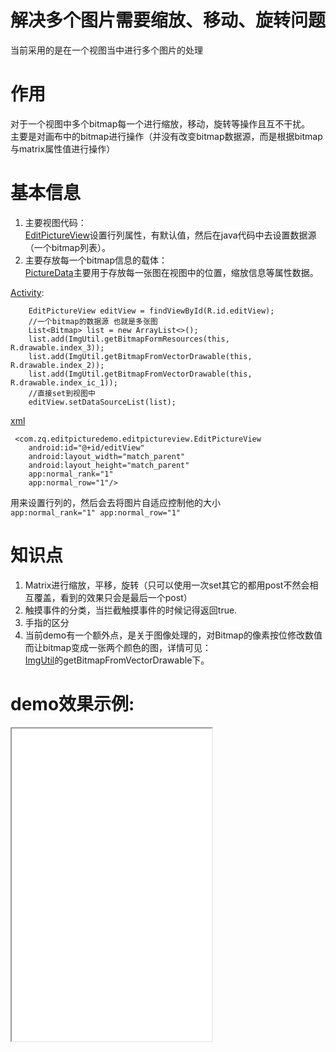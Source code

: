 # 解决多个图片需要缩放、移动、旋转问题
当前采用的是在一个视图当中进行多个图片的处理
# 作用
对于一个视图中多个bitmap每一个进行缩放，移动，旋转等操作且互不干扰。  
主要是对画布中的bitmap进行操作（并没有改变bitmap数据源，而是根据bitmap与matrix属性值进行操作）
# 基本信息
1. 主要视图代码：  
[EditPictureView](editpictureview/EditPictureView.java)设置行列属性，有默认值，然后在java代码中去设置数据源（一个bitmap列表）。  
2. 主要存放每一个bitmap信息的载体：  
[PictureData](editpictureview/PictureData.java)主要用于存放每一张图在视图中的位置，缩放信息等属性数据。

[Activity](MainActivity.java):
```
    EditPictureView editView = findViewById(R.id.editView);
    //一个bitmap的数据源 也就是多张图
    List<Bitmap> list = new ArrayList<>();
    list.add(ImgUtil.getBitmapFormResources(this, R.drawable.index_3));
    list.add(ImgUtil.getBitmapFromVectorDrawable(this, R.drawable.index_2));
    list.add(ImgUtil.getBitmapFromVectorDrawable(this, R.drawable.index_ic_1));
    //直接set到视图中
    editView.setDataSourceList(list);
```
[xml](../../../../res/layout/activity_main.xml)
```
 <com.zq.editpicturedemo.editpictureview.EditPictureView
    android:id="@+id/editView"
    android:layout_width="match_parent"
    android:layout_height="match_parent"
    app:normal_rank="1"
    app:normal_row="1"/>
```
用来设置行列的，然后会去将图片自适应控制他的大小  
`app:normal_rank="1" app:normal_row="1"`

# 知识点
1. Matrix进行缩放，平移，旋转（只可以使用一次set其它的都用post不然会相互覆盖，看到的效果只会是最后一个post）  
2. 触摸事件的分类，当拦截触摸事件的时候记得返回true.
3. 手指的区分 
4. 当前demo有一个额外点，是关于图像处理的，对Bitmap的像素按位修改数值而让bitmap变成一张两个颜色的图，详情可见：  
[ImgUtil](editpictureview/ImgUtil.java)的getBitmapFromVectorDrawable下。
    
# demo效果示例:
<iframe height=500 width=320 src="../../../../../../../gif.gif"/>  

  


